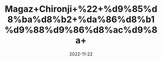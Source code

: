---
title: 'Magaz+Chironji+%22+%d9%85%d8%ba%d8%b2+%da%86%d8%b1%d9%88%d9%86%d8%ac%d9%8a+'
date: '2022-11-22' 
metatag: '' 
inventory: '0' 
draft: false 
# meta description 
shortDescripton: 'Charoli+%22+It+is+natural+coolant+and+promotes+Skin+Health.'
description: 'Skin+Care+%d8%b3%da%a9%d9%86+%da%a9%d8%a6%db%8c%d8%b1'
longdescription: ''
tags: ''
brand: ''
subCategory: ''
unit: '10 gm-Pk'
sellCount: '0'
featured: True
# product Price
price: '150.0'
# Product Short Description
shortDescription: 'Charoli+%22+It+is+natural+coolant+and+promotes+Skin+Health.'
productID: 'F2F8CF67-9B24-ED11-9968-005056B3A416'
type: 'products'
category: 'Skin+Care+%d8%b3%da%a9%d9%86+%da%a9%d8%a6%db%8c%d8%b1' 
thumnailproduct: 'https://eraconnect.blob.core.windows.net/product-images/aminsaddiquidawakhana/F2F8CF67-9B24-ED11-9968-005056B3A416.webp' 
images:
  - image: 'https://eraconnect.blob.core.windows.net/product-images/aminsaddiquidawakhana/F2F8CF67-9B24-ED11-9968-005056B3A416.webp'  
Variants:
---